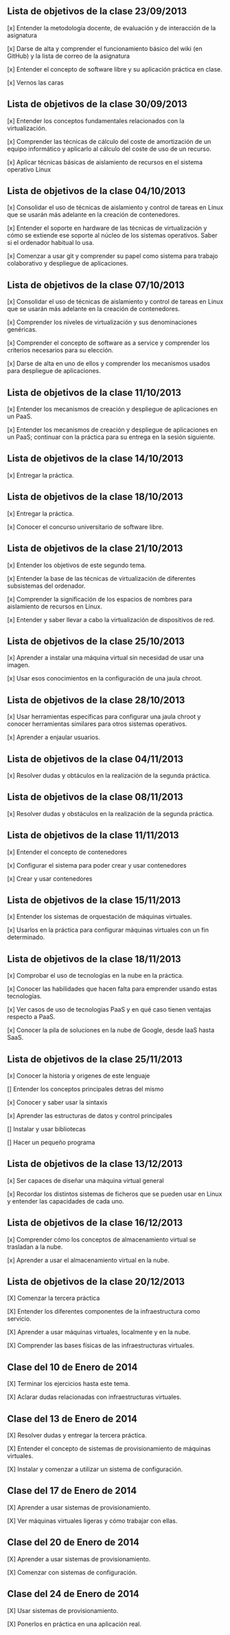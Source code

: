Lista de objetivos de la clase 23/09/2013
-----------------------------------------

[x] Entender la metodología docente, de evaluación y de interacción de la asignatura

[x] Darse de alta y comprender el funcionamiento básico del wiki (en GitHub) y la lista de correo de la asignatura

[x] Entender el concepto de software libre y su aplicación práctica en clase.

[x] Vernos las caras



Lista de objetivos de la clase 30/09/2013
-----------------------------------------

[x] Entender los conceptos fundamentales relacionados con la virtualización.

[x] Comprender las técnicas de cálculo del coste de amortización de un equipo informático y aplicarlo al cálculo del coste de uso de un recurso.

[x] Aplicar técnicas básicas de aislamiento de recursos en el sistema operativo Linux



Lista de objetivos de la clase 04/10/2013
-----------------------------------------

[x] Consolidar el uso de técnicas de aislamiento y control de tareas en Linux que se usarán más adelante en la creación de contenedores.

[x] Entender el soporte en hardware de las técnicas de virtualización y cómo se extiende ese soporte al núcleo de los sistemas operativos. Saber si el ordenador habitual lo usa.

[x] Comenzar a usar git y comprender su papel como sistema para trabajo colaborativo y despliegue de aplicaciones.




Lista de objetivos de la clase 07/10/2013
-----------------------------------------

[x] Consolidar el uso de técnicas de aislamiento y control de tareas en Linux que se usarán más adelante en la creación de contenedores.

[x] Comprender los niveles de virtualización y sus denominaciones genéricas.

[x] Comprender el concepto de software as a service y comprender los criterios necesarios para su elección.

[x] Darse de alta en uno de ellos y comprender los mecanismos usados para despliegue de aplicaciones.



Lista de objetivos de la clase 11/10/2013
-----------------------------------------

[x] Entender los mecanismos de creación y despliegue de aplicaciones en un PaaS.

[x] Entender los mecanismos de creación y despliegue de aplicaciones en un PaaS; continuar con la práctica para su entrega en la sesión siguiente.



Lista de objetivos de la clase 14/10/2013
-----------------------------------------

[x] Entregar la práctica.



Lista de objetivos de la clase 18/10/2013
-----------------------------------------
[x] Entregar la práctica.

[x] Conocer el concurso universitario de software libre.


 Lista de objetivos de la clase 21/10/2013
-----------------------------------------
[x] Entender los objetivos de este segundo tema.

[x] Entender la base de las técnicas de virtualización de diferentes subsistemas del ordenador.

[x] Comprender la significación de los espacios de nombres para aislamiento de recursos en Linux.

[x] Entender y saber llevar a cabo la virtualización de dispositivos de red.


Lista de objetivos de la clase 25/10/2013
-----------------------------------------
[x] Aprender a instalar una máquina virtual sin necesidad de usar una imagen.

[x] Usar esos conocimientos en la configuración de una jaula chroot.


Lista de objetivos de la clase 28/10/2013
-----------------------------------------
[x] Usar herramientas específicas para configurar una jaula chroot y conocer herramientas similares para otros sistemas operativos.

[x] Aprender a enjaular usuarios.


Lista de objetivos de la clase 04/11/2013
-----------------------------------------
[x] Resolver dudas y obtáculos en la realización de la segunda práctica.


Lista de objetivos de la clase 08/11/2013
-----------------------------------------
[x] Resolver dudas y obstáculos en la realización de la segunda práctica.


Lista de objetivos de la clase 11/11/2013
-----------------------------------------

[x] Entender el concepto de contenedores

[x] Configurar el sistema para poder crear y usar contenedores

[x] Crear y usar contenedores

Lista de objetivos de la clase 15/11/2013
-----------------------------------------

[x] Entender los sistemas de orquestación de máquinas virtuales.

[x] Usarlos en la práctica para configurar máquinas virtuales con un fin determinado.

Lista de objetivos de la clase 18/11/2013
-----------------------------------------

[x] Comprobar el uso de tecnologías en la nube en la práctica.

[x] Conocer las habilidades que hacen falta para emprender usando estas tecnologías.

[x] Ver casos de uso de tecnologías PaaS y en qué caso tienen ventajas respecto a PaaS.

[x] Conocer la pila de soluciones en la nube de Google, desde IaaS hasta SaaS.

Lista de objetivos de la clase 25/11/2013
------------------------------------------

[x] Conocer la historia y origenes de este lenguaje

[] Entender los conceptos principales detras del mismo

[x] Conocer y saber usar la sintaxis

[x] Aprender las estructuras de datos y control principales

[] Instalar y usar bibliotecas

[] Hacer un pequeño programa


Lista de objetivos de la clase 13/12/2013
------------------------------------------

[x] Ser capaces de diseñar una máquina virtual general

[x]  Recordar los distintos sistemas de ficheros que se pueden usar en Linux y entender las capacidades de cada uno.

Lista de objetivos de la clase 16/12/2013
------------------------------------------

[x] Comprender cómo los conceptos de almacenamiento virtual se trasladan a la nube.

[x] Aprender a usar el almacenamiento virtual en la nube.


Lista de objetivos de la clase 20/12/2013
-----------------------------------------

[X] Comenzar la tercera práctica

[X] Entender los diferentes componentes de la infraestructura como servicio.

[X] Aprender a usar máquinas virtuales, localmente y en la nube.

[X] Comprender las bases físicas de las infraestructuras virtuales.


Clase del 10 de Enero de 2014
-----------------------------------------

[X] Terminar los ejercicios hasta este tema.

[X] Aclarar dudas relacionadas con infraestructuras virtuales.


Clase del 13 de Enero de 2014
-----------------------------------------

[X] Resolver dudas y entregar la tercera práctica.

[X] Entender el concepto de sistemas de provisionamiento de máquinas virtuales.

[X] Instalar y comenzar a utilizar un sistema de configuración.


Clase del 17 de Enero de 2014
-----------------------------------------

[X] Aprender a usar sistemas de provisionamiento.

[X] Ver máquinas virtuales ligeras y cómo trabajar con ellas.


Clase del 20 de Enero de 2014
-----------------------------------------

[X] Aprender a usar sistemas de provisionamiento.

[X] Comenzar con sistemas de configuración.


Clase del 24 de Enero de 2014
-----------------------------------------

[X] Usar sistemas de provisionamiento.

[X] Ponerlos en práctica en una aplicación real.
